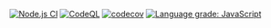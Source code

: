 [![Node.js CI](https://github.com/zolotyh/romka/actions/workflows/ci.yaml/badge.svg)](https://github.com/zolotyh/romka/actions/workflows/ci.yaml)
[![CodeQL](https://github.com/zolotyh/romka/actions/workflows/codeql-analysis.yml/badge.svg)](https://github.com/zolotyh/romka/actions/workflows/codeql-analysis.yml)
[![codecov](https://codecov.io/gh/zolotyh/romka/branch/main/graph/badge.svg?token=8CBZJ6KZRK)](https://codecov.io/gh/zolotyh/romka)
[![Language grade: JavaScript](https://img.shields.io/lgtm/grade/javascript/g/zolotyh/romka.svg?logo=lgtm&logoWidth=18)](https://lgtm.com/projects/g/zolotyh/romka/context:javascript)
